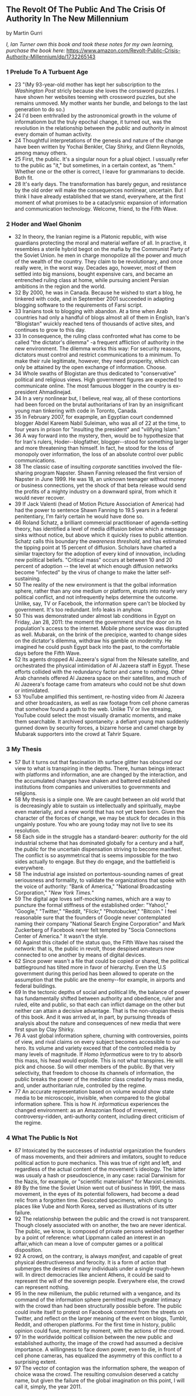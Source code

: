 ## The Revolt Of The Public And The Crisis Of Authority In The New Millennium

by Martin Gurri

*I, Ian Turner own this book and took these notes for my own learning, purchase
the book here:* https://www.amazon.com/Revolt-Public-Crisis-Authority-Millennium/dp/1732265143

### 1 Prelude To A Turbuent Age
* 23 "(My 93-year-old mother has kept her subscription to the *Washington Post*
    stricly because she loves the corssword puzzles. I have shown her websites
    teeming with crossword puzzles, but she remains unmoved. My mother wants her
    bundle, and belongs to the last generation to do so.)
* 24 I'd been entrhralled by the astronomical growth in the volume of
    informationm but the truly epochal change, it turned out, was the revolution
    in the relationship between the *public* and *authority* in almost every
    domain of human activity.
* 24 Thoughtful interpretations of the genesis and nature of the change have
    been written by Yochai Benkler, Clay Shirky, and Glenn Reynolds, among manuy
    others.
* 25 First, the public. It's a singular noun for a plual object. I ussually
    refer to the public as "it," but sometimes, in a certain context, as "them."
    Whether one or the other is correct, I leave for grammarians to decide. Both
    fit.
* 28 It's early days. The transformation has barely gegun, and resistance by the
    old order will make the consequences nonlinear, uncertain. But I think I
    have already established that we stand, everywhere, at the first moment of
    what promises to be a cataclysmic expansion of information and communication
    technology. Welcome, friend, to the Fifth Wave.

### 2 Hoder and Wael Ghonim
* 32 In theory, the Iranian regime is a Platonic republic, with wise guardians
    protecting the moral and material welfare of all. In practive, it resembles
    a sterile hybrid begot on the mafia by the Communist Party of the Soviet
    Union. he men in charge monopolize all the power and much of the wealth of
    the country. They claim to be revolutionary, and once really were, in the
    worst way. Decades ago, however, most of them settled into big mansions,
    bought expensive cars, and became an entrenched ruling class at home, while
    pursuing ancient Persian ambitions in the region and the world.
* 32 By 2000, he was in Canada. Because he wished to start a blog, he tinkered
    with code, and in September 2001 succeeded in adapting blogging software to
    the requirements of Farsi script.
* 33 Iranians took to blogging with abandon. At a time when Arab countries had
    only a handful of blogs almost all of them in English, Iran's "Blogistan"
    wuickly reached tens of thousands of active sites, and continues to grow to
    this day.
* 33 In consequence, the ruling class confronted what has come to be called "the
    dictator's dilemma" -a frequent affliction of authority in the new
    environment. The dilemma works this way: For security reasons, dictators
    must control and restrict communications to a minimum. To make their rule
    legitimate, however, they need prosperity, which can only be attained by the
    open exchange of information. Choose.
* 34 Whole swaths of Blogistan are thus dedicated to "conservative" political
    and religious views. High government figures are expected to communicate
    online. The most famuous blogger in the country is ex-president Ahmadinejad.
* 34 In a very nonlinear but, I believe, real way, all of these contortions had
    been forced on the brutal authoritarians of Iran by an insignificant young
    man tinkering with code in Toronto, Canada.
* 35 In February 2007, for exapmple, an Egyptian court condemned blogger Abdel
    Kareem Nabil Suleiman, who was all of 22 at the time, to four years in
    prison for "insulting the president" and "vilifying Islam."
* 36 A way forward into the mystery, then, would be to hypothesize that for
    Iran's rulers, Hoder--blogfather, blogger--stood for something larger and
    more threatening than himself. In fact, he stood for the loss of monopoly
    over information, the loss of an absolute control over public
    communications.
* 38 The classic case of insulting *corporate* sanctities involved the
    file-sharing program Napster. Shawn Fanning released the first version of
    Napster in June 1999. He was 18, an unknown teenager without money or
    business connections, yet the shock of that beta release would send the
    profits of a mighty industry on a downward spiral, from which it would never
    recover.
* 39 If Jack Valenti (head of Motion Picture Association of America) had had the
    power to sentence Shawn Fanning to 19.5 years in a federal penitentiary, I'm
    fairly certain he would have done so.
* 46 Roland Schatz, a brilliant commercial practitionaer of agenda-setting
    theory, has identified a level of media diffusion below which a message
    sinks without notice, but above which it quickly rises to public attention.
    Schatz calls this boundary the *awareness threshold*, and has estimated the
    tipping point at 15 percent of diffusion. Scholars have charted a similar
    trajectory for the adoption of every kind of innovation, including new
    political beliefs. "Critical mass" occurs at between 10 and 20 percent of
    adoption -- the level at which enough diffusion networks become "infected"
    by the virus of change to make the latter self-sustaining.
* 50 The reality of the new environment is that the golbal information sphere,
    rather than any one medium or platform, erupts into nearly very political
    conflict, and not infrequently helps determine the outcome. Unlike, say, TV
    or Facebook, the information spere can't be blocked by government. It's too
    redundant. Info leaks in anyhow.
* 50 This was demonstrated under almost lab conditions in Egypt on Friday, Jan
    28, 2011: the moment the government shut the door on its population's access
    to the internet. Mobile phone service was disrupted as well. Mubarak, on the
    brink of the precipice, wanted to change sides on the dictator's dilemma,
    withdraw his gamble on modernity. He imagined he could push Egypt back into
    the past, to the comfortable days before the Fifth Wave.
* 52 Its agents dropped Al Jazeera's signal from the Nilesate satellite, and
    orchestrated the physical intimidation of Al Jazeera staff in Egypt. These
    efforts collided with the redundancy factor and came to nothing. Other Arab
    channels offered Al Jazeera space on their satellites, and much of Al
    Jazeera's footage came from amateurs who could not be shut down or
    intimidated.
* 53 YouTube amplified this sentiment, re-hosting video from Al Jazeera and
    other broadcasters, as well as raw footage from cell phone cameras that
    somehow found a path to the web. Unlike TV or live streaing, YouTube could
    select the most visually dramatic moments, and make them searchable. It
    archived spontaneity: a defiant young man suddenly gunned down by security
    forces, a bizarre horse and camel charge by Mubarak supporters into the
    crowd at Tahrir Square.

### 3 My Thesis
* 57 But it turns out that fascination ith surface glitter has obscured our view
    to what is transpiring in the depths. There, human beings interact with
    platforms and information, ane are changed by the interaction, and the
    accumulated changes have shaken and battered established institutions from
    companies and universities to governments and religions.
* 58 My thesis is a simple one. We are caught between an old world that is
    decreasingly able to sustain us intellectually and spiritually, maybe even
    materially, and a new world that has not yet been born. Given the character
    of the forces of change, we may be stuck for decades in this ungainly
    posture. You who are young today may not live to see its resolution.
* 58 Each side in the struggle has a standard-bearer: *authority* for the old
    industrial scheme that has dominated globally for a century and a half, the
    *public* for the uncertain dispensation striving to become manifest. The
    conflict is so asymmetrical that is seems impossible for the two sides
    actually to engage. But they do engage, and the battlefield is everywhere.
* 58 The industrial age insisted on portentous-sounding names of great
    seriousness and formality, to validate the organizations that spoke with the
    voice of authority: "Bank of America," "National Broadcasting Corporation,"
    "*New York Times.*"
* 59 The digital age loves self-mocking names, which are a way to puncture the
    formal stiffness of the established order: "Yahoo!," "Google," "Twitter,"
    "Reddit, "Flickr," "Photobucket," "Bitcoin." I feel reasonable sure that
    the founders of Google never contemplated naming their company "National
    Search Engine Corporation" and Mark Zuckerberg of Facebook never felt
    tempted by "Socia Connections Center of America." It wasn't the style.
* 60 Against this citadel of the status quo, the Fifth Wave has raised the
    *network*: that is, the public in revolt, those despised amateurs now
    connected to one another by means of digital devices.
* 62 Since power wasn't a file that could be copied or shared, the political
    battleground has tilted more in favor of hierarchy. Even the U.S government
    during this period has been allowed to operate on the assumption that the
    public are the enemy--for example, in airports and federal buildings.
* 69 In the tectonic depths of social and political life, the balance of power
    has fundamentally shifted between authority and obedience, ruler and ruled,
    elite and public, so that each can inflict damage on the other but neither
    can attain a decisive advantage. That is the non-utopian thesis of this
    book. And it was arrived at, in part, by pursuing threads of analysis about
    the nature and consequences of new media that were first spun by Clay
    Shirky.
* 76 A vast global information sphere, churning with controversies, points of
    view, and rival claims on every subject becomes accessible to our hero. Its
    volume and variety exceed that of the controlled media by many levels of
    magnitude. If *Homo Informaticus* were to try to absorb this mass, his head
    would explode. This is not what transpires. He will pick and choose. So will
    other members of the public. By that very selectivity, that freedom to
    choose its channels of information, the public breaks the power of the
    mediator class created by mass media, and, under authoritarian rule,
    controlled by the regime.
* 77 An accurate representation based on volume would show state media to be
    microscopic, invisible, when compared to the global information sphere. This
    is how *H. informaticus* experiences the changed environment: as an
    Amazonian flood of irreverent, controversy-ridden, anti-authority content,
    including direct criticism of the regime.

### 4 What The Public Is Not
* 87 Intoxicated by the successes of industrial organization the founders of
    mass movements, and their admirers and imitators, sought to reduce political
    action to pure mechanics. This was true of right and left, and regardless of
    the actual content of the movement's ideology. The latter was usualy a hash
    or pseudoscience, in any case: racial Darwinism for the Nazis, for example,
    or "scientific materialism" for Marxist-Leninists.
* 89 By the time the Soviet Union went out of business in 1991, the mass
    movement, in the eyes of its potential followers, had become a dead relic
    from a forgotten time. Desiccated specimens, which clung to places like Vube
    and North Korea, served as illustrations of its utter failure.
* 92 The relationship between the public and the crowd is not transparent.
    Though closely associated with on another, the two are never identical. The
    public, we know, is composed of private persons welded together by a point
    of reference: what Lippmann called an interest in an affair,which can mean a
    love of computer games or a political disposition.
* 92 A crowd, on the contrary, is always *manifest*, and capable of great
    physical destructiveness and ferocity. It is a form of action that submerges
    the desires of many individuals under a single rough-hewn will. In direct
    democracies like ancient Athens, it could be said to represent the will of
    the sovereign people. Everywhere else, the crowd can represent nothing.
* 95 In the new millenium, the public returned with a vengance, and its command
    of the information sphere permitted much greater intimacy with the crowd
    than had been structurally possible before. The public could invite itself
    to protest on Facebook comment from the streets on Twitter, and reflect on
    the larger meaning of the event on blogs, Tumblr, Reddit, and otheropen
    platforms. For the first time in history, public opinion could fuse, moment
    by moment, with the actions of the crowd.
* 97 In the worldwide political collision between the new public and established
    authority, the image of the crowd had assumed a decisive importance. A
    willingness to face down power, even to die, in front of cell phone cameras,
    has equalized the asymmetry of this conflict to a surprising extent.
* 97 The vector of contagion was the information sphere, the weapon of choice
    wasa the crowd. The resulting convulsion deserved a catchy name, but given
    the failure of the global imagination on this point, I will call it, simply,
    the year 2011.
